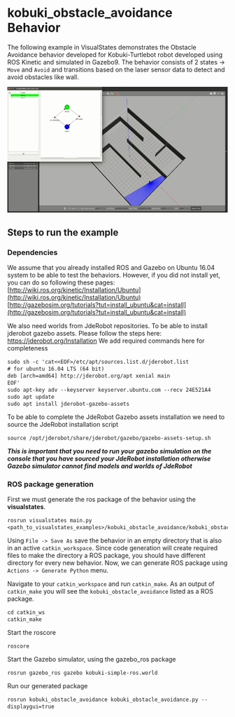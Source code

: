 # kobuki_obstacle_avoidance Behavior
The following example in VisualStates demonstrates the Obstacle Avoidance behavior developed for Kobuki-Turtlebot robot developed using ROS Kinetic and simulated in Gazebo9. The behavior consists of 2 states -> `Move` and `Avoid` and transitions based on the laser sensor data to detect and avoid obstacles like wall.  

<p align="center">
  <img src="kobuki_obstacle_avoidance.gif">
</p>

## Steps to run the example
### Dependencies
We assume that you already installed ROS and Gazebo on Ubuntu 16.04 system to be able to test the behaviors. However, if you did not install yet, you can do so following these pages: [http://wiki.ros.org/kinetic/Installation/Ubuntu](http://wiki.ros.org/kinetic/Installation/Ubuntu)  [http://gazebosim.org/tutorials?tut=install_ubuntu&cat=install](http://gazebosim.org/tutorials?tut=install_ubuntu&cat=install)

We also need worlds from JdeRobot repositories. To be able to install jderobot gazebo assets. Please follow the steps here: https://jderobot.org/Installation
We add required commands here for completeness
```
sudo sh -c 'cat<<EOF>/etc/apt/sources.list.d/jderobot.list
# for ubuntu 16.04 LTS (64 bit)
deb [arch=amd64] http://jderobot.org/apt xenial main
EOF'
sudo apt-key adv --keyserver keyserver.ubuntu.com --recv 24E521A4
sudo apt update
sudo apt install jderobot-gazebo-assets
```
To be able to complete the JdeRobot Gazebo assets installation we need to source the JdeRobot installation script
```
source /opt/jderobot/share/jderobot/gazebo/gazebo-assets-setup.sh
```
***This is important that you need to run your gazebo simulation on the console that you have sourced your JdeRobot installation otherwise Gazebo simulator cannot find models and worlds of JdeRobot***

### ROS package generation
First we must generate the ros package of the behavior using the **visualstates**.
```
rosrun visualstates main.py <path_to_visualstates_examples>/kobuki_obstacle_avoidance/kobuki_obstacle_avoidance.xml
```
Using `File -> Save As` save the behavior in an empty directory that is also in an active `catkin_workspace`. Since code generation will create required files to make the directory a ROS package, you should have different directory for every new behavior. Now, we can generate ROS package using `Actions -> Generate Python` menu.

Navigate to your `catkin_workspace` and run `catkin_make`. As an output of `catkin_make` you will see the `kobuki_obstacle_avoidance` listed as a ROS package.
```
cd catkin_ws
catkin_make
```
Start the roscore
```
roscore
```
Start the Gazebo simulator, using the gazebo_ros package
```
rosrun gazebo_ros gazebo kobuki-simple-ros.world
```
Run our generated package
```
rosrun kobuki_obstacle_avoidance kobuki_obstacle_avoidance.py --displaygui=true
```
